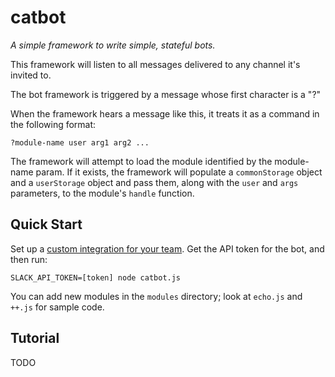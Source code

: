 catbot
===

_A simple framework to write simple, stateful bots._

This framework will listen to all messages delivered to any channel it's invited to.

The bot framework is triggered by a message whose first character is a "?"

When the framework hears a message like this, it treats it as a command in the following format:

```?module-name user arg1 arg2 ...```

The framework will attempt to load the module identified by the module-name param. If it exists,
the framework will populate a `commonStorage` object and a `userStorage` object and pass them,
along with the `user` and `args` parameters, to the module's `handle` function.

Quick Start
---

Set up a [custom integration for your team](https://api.slack.com/bot-users). Get the API token for the bot, and then run:

```SLACK_API_TOKEN=[token] node catbot.js```

You can add new modules in the `modules` directory; look at `echo.js` and `++.js` for sample code.

Tutorial
---

TODO